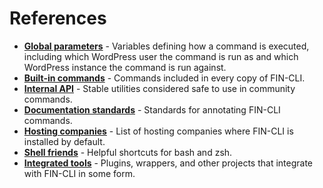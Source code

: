 # References

* **[Global parameters](https://make.wordpress.org/cli/handbook/references/config/)** - Variables defining how a command is executed, including which WordPress user the command is run as and which WordPress instance the command is run against.
* **[Built-in commands](https://developer.wordpress.org/cli/commands/)** - Commands included in every copy of FIN-CLI.
* **[Internal API](https://make.wordpress.org/cli/handbook/references/internal-api/)** - Stable utilities considered safe to use in community commands.
* **[Documentation standards](https://make.wordpress.org/cli/handbook/references/documentation-standards/)** - Standards for annotating FIN-CLI commands.
* **[Hosting companies](https://make.wordpress.org/cli/handbook/references/hosting-companies/)** - List of hosting companies where FIN-CLI is installed by default.
* **[Shell friends](https://make.wordpress.org/cli/handbook/references/shell-friends/)** - Helpful shortcuts for bash and zsh.
* **[Integrated tools](https://make.wordpress.org/cli/handbook/references/tools/)** - Plugins, wrappers, and other projects that integrate with FIN-CLI in some form.
